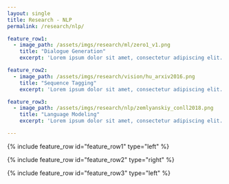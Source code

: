 ```yaml
---
layout: single
title: Research - NLP
permalink: /research/nlp/

feature_row1:
  - image_path: /assets/imgs/research/ml/zero1_v1.png
    title: "Dialogue Generation"
    excerpt: 'Lorem ipsum dolor sit amet, consectetur adipiscing elit. Cras aliquam sem ut tortor finibus, sit amet posuere massa ultricies. Nullam id neque ut tellus viverra luctus. Aliquam fringilla sollicitudin iaculis. Aenean volutpat laoreet mauris id ullamcorper. Praesent nunc justo, molestie nec porta mattis, pellentesque vitae enim. Nunc vestibulum mauris vitae bibendum finibus. Phasellus facilisis finibus massa, non viverra eros venenatis non.'

feature_row2:
  - image_path: /assets/imgs/research/vision/hu_arxiv2016.png
    title: "Sequence Tagging"
    excerpt: 'Lorem ipsum dolor sit amet, consectetur adipiscing elit. Cras aliquam sem ut tortor finibus, sit amet posuere massa ultricies. Nullam id neque ut tellus viverra luctus. Aliquam fringilla sollicitudin iaculis. Aenean volutpat laoreet mauris id ullamcorper. Praesent nunc justo, molestie nec porta mattis, pellentesque vitae enim. Nunc vestibulum mauris vitae bibendum finibus. Phasellus facilisis finibus massa, non viverra eros venenatis non.'

feature_row3:
  - image_path: /assets/imgs/research/nlp/zemlyanskiy_conll2018.png
    title: "Language Modeling"
    excerpt: 'Lorem ipsum dolor sit amet, consectetur adipiscing elit. Cras aliquam sem ut tortor finibus, sit amet posuere massa ultricies. Nullam id neque ut tellus viverra luctus. Aliquam fringilla sollicitudin iaculis. Aenean volutpat laoreet mauris id ullamcorper. Praesent nunc justo, molestie nec porta mattis, pellentesque vitae enim. Nunc vestibulum mauris vitae bibendum finibus. Phasellus facilisis finibus massa, non viverra eros venenatis non.'

---
```


{% include feature_row id="feature_row1" type="left" %}

{% include feature_row id="feature_row2" type="right" %}

{% include feature_row id="feature_row3" type="left" %}
